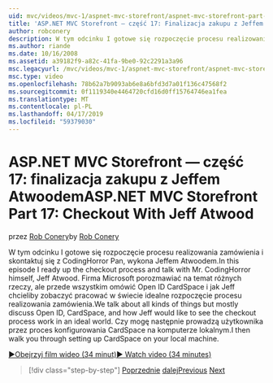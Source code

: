 ```yaml
---
uid: mvc/videos/mvc-1/aspnet-mvc-storefront/aspnet-mvc-storefront-part-17-checkout-with-jeff-atwood
title: 'ASP.NET MVC Storefront — część 17: Finalizacja zakupu z Jeffem Atwoodem | Dokumentacja firmy Microsoft'
author: robconery
description: W tym odcinku I gotowe się rozpoczęcie procesu realizowania zamówienia i skontaktuj się z CodingHorror Pan, wykona Jeffem Atwoodem. Firma Microsoft porozmawiać na temat różnych rzeczy, ale omówiono przede wszystkim Ope...
ms.author: riande
ms.date: 10/16/2008
ms.assetid: a39182f9-a82c-41fa-9be0-92c2291a3a96
msc.legacyurl: /mvc/videos/mvc-1/aspnet-mvc-storefront/aspnet-mvc-storefront-part-17-checkout-with-jeff-atwood
msc.type: video
ms.openlocfilehash: 78b62a7b9093ab6e8a6bfd3d7a01f136c47568f2
ms.sourcegitcommit: 0f1119340e4464720cfd16d0ff15764746ea1fea
ms.translationtype: MT
ms.contentlocale: pl-PL
ms.lasthandoff: 04/17/2019
ms.locfileid: "59379030"
---
```

# <a name="aspnet-mvc-storefront-part-17-checkout-with-jeff-atwood"></a><span data-ttu-id="2bac4-104">ASP.NET MVC Storefront — część 17: finalizacja zakupu z Jeffem Atwoodem</span><span class="sxs-lookup"><span data-stu-id="2bac4-104">ASP.NET MVC Storefront Part 17: Checkout With Jeff Atwood</span></span>

<span data-ttu-id="2bac4-105">przez [Rob Conery](https://github.com/robconery)</span><span class="sxs-lookup"><span data-stu-id="2bac4-105">by [Rob Conery](https://github.com/robconery)</span></span>

<span data-ttu-id="2bac4-106">W tym odcinku I gotowe się rozpoczęcie procesu realizowania zamówienia i skontaktuj się z CodingHorror Pan, wykona Jeffem Atwoodem.</span><span class="sxs-lookup"><span data-stu-id="2bac4-106">In this episode I ready up the checkout process and talk with Mr. CodingHorror himself, Jeff Atwood.</span></span> <span data-ttu-id="2bac4-107">Firma Microsoft porozmawiać na temat różnych rzeczy, ale przede wszystkim omówić Open ID CardSpace i jak Jeff chcieliby zobaczyć pracować w świecie idealne rozpoczęcie procesu realizowania zamówienia.</span><span class="sxs-lookup"><span data-stu-id="2bac4-107">We talk about all kinds of things but mostly discuss Open ID, CardSpace, and how Jeff would like to see the checkout process work in an ideal world.</span></span> <span data-ttu-id="2bac4-108">Czy mogę następnie prowadzą użytkownika przez proces konfigurowania CardSpace na komputerze lokalnym.</span><span class="sxs-lookup"><span data-stu-id="2bac4-108">I then walk you through setting up CardSpace on your local machine.</span></span>

[<span data-ttu-id="2bac4-109">&#9654;Obejrzyj film wideo (34 minut)</span><span class="sxs-lookup"><span data-stu-id="2bac4-109">&#9654; Watch video (34 minutes)</span></span>](https://channel9.msdn.com/Blogs/ASP-NET-Site-Videos/aspnet-mvc-storefront-part-17-checkout-with-jeff-atwood)

> [!div class="step-by-step"]
> <span data-ttu-id="2bac4-110">[Poprzednie](aspnet-mvc-storefront-part-16-membership-redo-with-openid.md)
> [dalej](aspnet-mvc-storefront-part-18-creating-an-experience.md)</span><span class="sxs-lookup"><span data-stu-id="2bac4-110">[Previous](aspnet-mvc-storefront-part-16-membership-redo-with-openid.md)
[Next](aspnet-mvc-storefront-part-18-creating-an-experience.md)</span></span>
